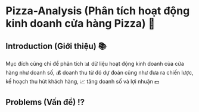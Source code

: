 # Pizza-Analysis (Phân tích hoạt động kinh doanh cửa hàng Pizza) 🍕

## Introduction (Giới thiệu) 📚

Mục đích cũng chỉ để phân tích 📊 dữ liệu hoạt động kinh doanh của cửa hàng như doanh số, 💰 doanh thu từ đó dự đoán cũng như đưa ra chiến lược, kế hoạch thu hút khách hàng, 📈 tăng doanh số và lợi nhuận 💵

## Problems (Vấn đề) ⁉️

